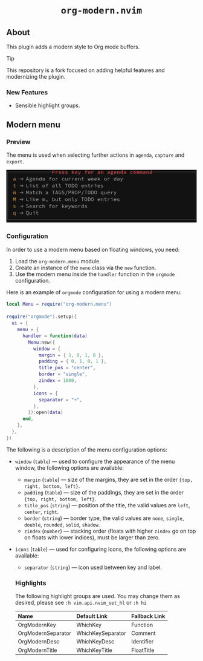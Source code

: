<div align=center>
  <h1><code>org-modern.nvim</code></h1>
</div>

## About

This plugin adds a modern style to Org mode buffers.

<!-- prettier-ignore-start -->
> [!TIP]
> This repository is a fork focused on adding helpful features and modernizing the plugin.
<!-- prettier-ignore-end -->

### New Features

- Sensible highlight groups.

## Modern menu

### Preview

The menu is used when selecting further actions in `agenda`, `capture` and
`export`.

![Modern menu preview](./assets/preview.png)

### Configuration

In order to use a modern menu based on floating windows, you need:

1. Load the `org-modern.menu` module.
2. Create an instance of the `menu` class via the `new` function.
3. Use the modern menu inside the `handler` function in the `orgmode`
   configuration.

Here is an example of `orgmode` configuration for using a modern menu:

```lua
local Menu = require("org-modern.menu")

require("orgmode").setup({
  ui = {
    menu = {
      handler = function(data)
        Menu:new({
          window = {
            margin = { 1, 0, 1, 0 },
            padding = { 0, 1, 0, 1 },
            title_pos = "center",
            border = "single",
            zindex = 1000,
          },
          icons = {
            separator = "➜",
          },
        }):open(data)
      end,
    },
  },
})
```

The following is a description of the menu configuration options:

- `window` (`table`) — used to configure the appearance of the menu window, the
  following options are available:
  - `margin` (`table`) — size of the margins, they are set in the order
    `{top, right, bottom, left}`.
  - `padding` (`table`) — size of the paddings, they are set in the order
    `{top, right, bottom, left}`.
  - `title_pos` (`string`) — position of the title, the valid values are `left`,
    `center`, `right`.
  - `border` (`string`) — border type, the valid values are `none`, `single`,
    `double`, `rounded`, `solid`, `shadow`.
  - `zindex` (`number`) — stacking order (floats with higher `zindex` go on top
    on floats with lower indices), must be larger than zero.
- `icons` (`table`) — used for configuring icons, the following options are
  available:

  - `separator` (`string`) — icon used between key and label.

  ### Highlights

  The following highlight groups are used. You may change them as desired,
  please see `:h vim.api.nvim_set_hl` or `:h hi`

  | Name               | Default Link      | Fallback Link |
  | ------------------ | ----------------- | ------------- |
  | OrgModernKey       | WhichKey          | Function      |
  | OrgModernSeparator | WhichKeySeparator | Comment       |
  | OrgModernDesc      | WhichKeyDesc      | Identifier    |
  | OrgModernTitle     | WhichKeyTitle     | FloatTitle    |

